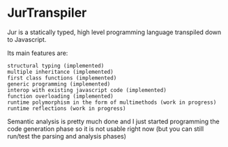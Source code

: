 # JurTranspiler

Jur is a statically typed, high level programming language transpiled down to Javascript.

Its main features are:

    structural typing (implemented)
    multiple inheritance (implemented)
    first class functions (implemented)
    generic programming (implemented)
    interop with existing javascript code (implemented)
    function overloading (implemented)
    runtime polymorphism in the form of multimethods (work in progress)
    runtime reflections (work in progress)

Semantic analysis is pretty much done and I just started programming the code generation phase so it is not usable right now (but you can still run/test the parsing and analysis phases)
